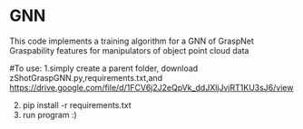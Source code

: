 # GNN
This code implements a training algorithm for a GNN of GraspNet Graspability features for manipulators of object point cloud data

#To use: 
1.simply create a parent folder, download zShotGraspGNN.py,requirements.txt,and https://drive.google.com/file/d/1FCV6j2J2eQpVk_ddJXljJvjRT1KU3sJ6/view

2. pip install -r requirements.txt
3. run program :)

